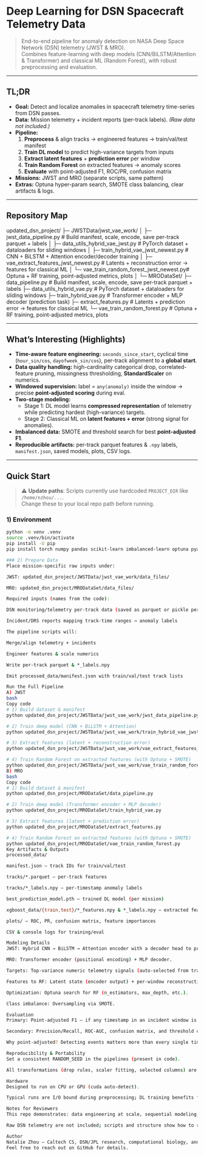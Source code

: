 # Deep Learning for DSN Spacecraft Telemetry Data

> End-to-end pipeline for anomaly detection on NASA Deep Space Network (DSN) telemetry (JWST & MRO).  
> Combines feature-learning with deep models (CNN/BiLSTM/Attention & Transformer) and classical ML (Random Forest), with robust preprocessing and evaluation.

---

## TL;DR

- **Goal:** Detect and localize anomalies in spacecraft telemetry time-series from DSN passes.
- **Data:** Mission telemetry + incident reports (per-track labels). *(Raw data not included.)*
- **Pipeline:**  
  1) **Preprocess** & align tracks → engineered features → train/val/test manifest  
  2) **Train DL model** to predict high-variance targets from inputs  
  3) **Extract latent features** + **prediction error** per window  
  4) **Train Random Forest** on extracted features → anomaly scores  
  5) **Evaluate** with point-adjusted F1, ROC/PR, confusion matrix
- **Missions:** JWST and MRO (separate scripts, same pattern)
- **Extras:** Optuna hyper-param search, SMOTE class balancing, clear artifacts & logs.

---

## Repository Map

updated_dsn_project/
├─ JWSTData/jwst_vae_work/
│ ├─ jwst_data_pipeline.py # Build manifest, scale, encode, save per-track parquet + labels
│ ├─ data_utils_hybrid_vae_jwst.py # PyTorch dataset + dataloaders for sliding windows
│ ├─ train_hybrid_vae_jwst_newest.py # CNN + BiLSTM + Attention encoder/decoder training
│ ├─ vae_extract_features_jwst_newest.py # Latents + reconstruction error → features for classical ML
│ └─ vae_train_random_forest_jwst_newest.py# Optuna + RF training, point-adjusted metrics, plots
│
└─ MRODataSet/
├─ data_pipeline.py # Build manifest, scale, encode, save per-track parquet + labels
├─ data_utils_hybrid_vae.py # PyTorch dataset + dataloaders for sliding windows
├─ train_hybrid_vae.py # Transformer encoder + MLP decoder (prediction task)
├─ extract_features.py # Latents + prediction error → features for classical ML
└─ vae_train_random_forest.py # Optuna + RF training, point-adjusted metrics, plots

---

## What’s Interesting (Highlights)

- **Time-aware feature engineering:** `seconds_since_start`, cyclical time (`hour_sin/cos`, `dayofweek_sin/cos`), per-track alignment to a **global start**.
- **Data quality handling:** high-cardinality categorical drop, correlated-feature pruning, missingness thresholding, **StandardScaler** on numerics.
- **Windowed supervision:** label = `any(anomaly)` inside the window → precise **point-adjusted scoring** during eval.
- **Two-stage modeling:**  
  - Stage 1: DL model learns **compressed representation** of telemetry while predicting hardest (high-variance) targets.  
  - Stage 2: Classical ML on **latent features + error** (strong signal for anomalies).
- **Imbalanced data:** SMOTE and threshold search for best **point-adjusted F1**.
- **Reproducible artifacts:** per-track parquet features & `.npy` labels, `manifest.json`, saved models, plots, CSV logs.

---

## Quick Start

> ⚠️ **Update paths**: Scripts currently use hardcoded `PROJECT_DIR` like `/home/nzhou/...`.  
> Change these to your local repo path before running.

### 1) Environment

```bash
python -m venv .venv
source .venv/bin/activate
pip install -U pip
pip install torch numpy pandas scikit-learn imbalanced-learn optuna pyarrow fastparquet tqdm matplotlib seaborn

### 2) Prepare Data
Place mission-specific raw inputs under:

JWST: updated_dsn_project/JWSTData/jwst_vae_work/data_files/

MRO: updated_dsn_project/MRODataSet/data_files/

Required inputs (names from the code):

DSN monitoring/telemetry per-track data (saved as parquet or pickle per your ingestion)

Incident/DRS reports mapping track-time ranges → anomaly labels

The pipeline scripts will:

Merge/align telemetry + incidents

Engineer features & scale numerics

Write per-track parquet & *_labels.npy

Emit processed_data/manifest.json with train/val/test track lists

Run the Full Pipeline
A) JWST
bash
Copy code
# 1) Build dataset & manifest
python updated_dsn_project/JWSTData/jwst_vae_work/jwst_data_pipeline.py

# 2) Train deep model (CNN + BiLSTM + Attention)
python updated_dsn_project/JWSTData/jwst_vae_work/train_hybrid_vae_jwst_newest.py

# 3) Extract features (latent + reconstruction error)
python updated_dsn_project/JWSTData/jwst_vae_work/vae_extract_features_jwst_newest.py

# 4) Train Random Forest on extracted features (with Optuna + SMOTE)
python updated_dsn_project/JWSTData/jwst_vae_work/vae_train_random_forest_jwst_newest.py
B) MRO
bash
Copy code
# 1) Build dataset & manifest
python updated_dsn_project/MRODataSet/data_pipeline.py

# 2) Train deep model (Transformer encoder + MLP decoder)
python updated_dsn_project/MRODataSet/train_hybrid_vae.py

# 3) Extract features (latent + prediction error)
python updated_dsn_project/MRODataSet/extract_features.py

# 4) Train Random Forest on extracted features (with Optuna + SMOTE)
python updated_dsn_project/MRODataSet/vae_train_random_forest.py
Key Artifacts & Outputs
processed_data/

manifest.json — track IDs for train/val/test

tracks/*.parquet — per-track features

tracks/*_labels.npy — per-timestamp anomaly labels

best_prediction_model.pth — trained DL model (per mission)

xgboost_data/{train,test}/*_features.npy & *_labels.npy — extracted features

plots/ — ROC, PR, confusion matrix, feature importances

CSV & console logs for training/eval

Modeling Details
JWST: Hybrid CNN → BiLSTM → Attention encoder with a decoder head to predict selected targets.

MRO: Transformer encoder (positional encoding) + MLP decoder.

Targets: Top-variance numeric telemetry signals (auto-selected from training split).

Features to RF: Latent state (encoder output) + per-window reconstruction/prediction error (Huber/L1-ish).

Optimization: Optuna search for RF (n_estimators, max_depth, etc.).

Class imbalance: Oversampling via SMOTE.

Evaluation
Primary: Point-adjusted F1 — if any timestamp in an incident window is hit, count whole window as detected.

Secondary: Precision/Recall, ROC-AUC, confusion matrix, and threshold chosen by best point-adjusted F1.

Why point-adjusted? Detecting events matters more than every single timestamp.

Reproducibility & Portability
Set a consistent RANDOM_SEED in the pipelines (present in code).

All transformations (drop rules, scaler fitting, selected columns) are derived only from the training split & serialized alongside outputs.

Hardware
Designed to run on CPU or GPU (cuda auto-detect).

Typical runs are I/O bound during preprocessing; DL training benefits from GPU.

Notes for Reviewers
This repo demonstrates: data engineering at scale, sequential modeling, representation learning, classic + deep hybrid systems, careful evaluation under imbalanced labels, and production-style logging & artifacts.

Raw DSN telemetry are not included; scripts and structure show how to reproduce on similar data.

Author
Natalie Zhou — Caltech CS, DSN/JPL research, computational biology, and applied ML.
Feel free to reach out on GitHub for details.
